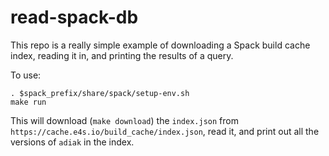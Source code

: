 # read-spack-db

This repo is a really simple example of downloading a Spack build cache index, reading
it in, and printing the results of a query.

To use:

```
. $spack_prefix/share/spack/setup-env.sh
make run
```

This will download (`make download`) the `index.json` from
`https://cache.e4s.io/build_cache/index.json`, read it, and print out all the versions
of `adiak` in the index.

